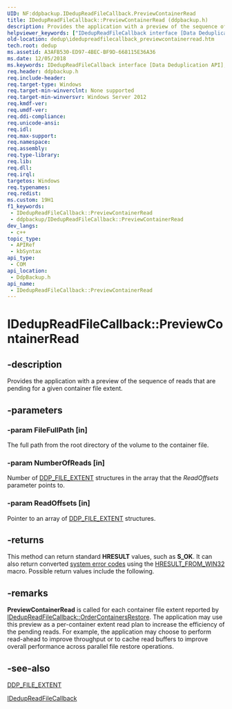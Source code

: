 ```yaml
---
UID: NF:ddpbackup.IDedupReadFileCallback.PreviewContainerRead
title: IDedupReadFileCallback::PreviewContainerRead (ddpbackup.h)
description: Provides the application with a preview of the sequence of reads that are pending for a given container file extent.
helpviewer_keywords: ["IDedupReadFileCallback interface [Data Deduplication API]","PreviewContainerRead method","IDedupReadFileCallback.PreviewContainerRead","IDedupReadFileCallback::PreviewContainerRead","PreviewContainerRead","PreviewContainerRead method [Data Deduplication API]","PreviewContainerRead method [Data Deduplication API]","IDedupReadFileCallback interface","ddpbackup/IDedupReadFileCallback::PreviewContainerRead","dedup.idedupreadfilecallback_previewcontainerread"]
old-location: dedup\idedupreadfilecallback_previewcontainerread.htm
tech.root: dedup
ms.assetid: A3AFB530-ED97-4BEC-BF9D-668115E36A36
ms.date: 12/05/2018
ms.keywords: IDedupReadFileCallback interface [Data Deduplication API],PreviewContainerRead method, IDedupReadFileCallback.PreviewContainerRead, IDedupReadFileCallback::PreviewContainerRead, PreviewContainerRead, PreviewContainerRead method [Data Deduplication API], PreviewContainerRead method [Data Deduplication API],IDedupReadFileCallback interface, ddpbackup/IDedupReadFileCallback::PreviewContainerRead, dedup.idedupreadfilecallback_previewcontainerread
req.header: ddpbackup.h
req.include-header: 
req.target-type: Windows
req.target-min-winverclnt: None supported
req.target-min-winversvr: Windows Server 2012
req.kmdf-ver: 
req.umdf-ver: 
req.ddi-compliance: 
req.unicode-ansi: 
req.idl: 
req.max-support: 
req.namespace: 
req.assembly: 
req.type-library: 
req.lib: 
req.dll: 
req.irql: 
targetos: Windows
req.typenames: 
req.redist: 
ms.custom: 19H1
f1_keywords:
 - IDedupReadFileCallback::PreviewContainerRead
 - ddpbackup/IDedupReadFileCallback::PreviewContainerRead
dev_langs:
 - c++
topic_type:
 - APIRef
 - kbSyntax
api_type:
 - COM
api_location:
 - DdpBackup.h
api_name:
 - IDedupReadFileCallback::PreviewContainerRead
---
```


# IDedupReadFileCallback::PreviewContainerRead


## -description

Provides the application with a preview of the sequence of reads that are pending for a given container file extent.

## -parameters

### -param FileFullPath [in]

The full path from the root directory of the volume to the container file.

### -param NumberOfReads [in]

Number of <a href="/windows/desktop/api/ddpbackup/ns-ddpbackup-ddp_file_extent">DDP_FILE_EXTENT</a> structures in the array that the <i>ReadOffsets</i> parameter points to.

### -param ReadOffsets [in]

Pointer to an array of <a href="/windows/desktop/api/ddpbackup/ns-ddpbackup-ddp_file_extent">DDP_FILE_EXTENT</a> structures.

## -returns

This method can return standard <b>HRESULT</b> values, such as <b>S_OK</b>. It can also return converted <a href="/windows/desktop/Debug/system-error-codes">system error codes</a>  using the <a href="/windows/desktop/api/winerror/nf-winerror-hresult_from_win32">HRESULT_FROM_WIN32</a> macro. Possible return values include the following.

## -remarks

<b>PreviewContainerRead</b> is called for each container file extent reported by <a href="/previous-versions/windows/desktop/api/ddpbackup/nf-ddpbackup-idedupreadfilecallback-ordercontainersrestore">IDedupReadFileCallback::OrderContainersRestore</a>. The application may use this preview as a per-container extent read plan to increase the efficiency of the pending reads. For example, the application may choose to perform read-ahead to improve throughput or to cache read buffers to improve overall performance across parallel file restore operations.

## -see-also

<a href="/windows/desktop/api/ddpbackup/ns-ddpbackup-ddp_file_extent">DDP_FILE_EXTENT</a>



<a href="/previous-versions/windows/desktop/api/ddpbackup/nn-ddpbackup-idedupreadfilecallback">IDedupReadFileCallback</a>


